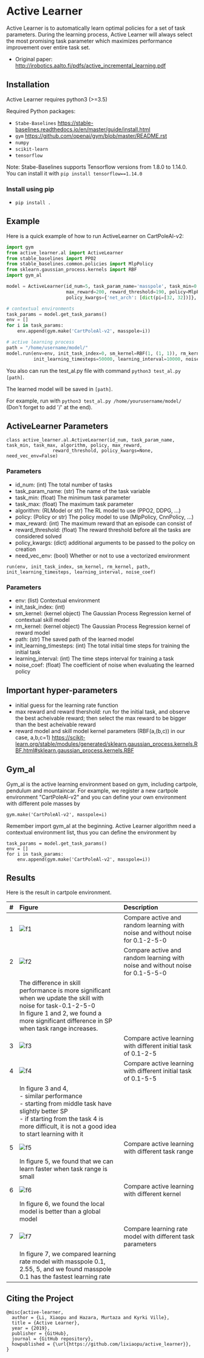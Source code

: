 # Active Learner

Active Learner is to automatically learn optimal policies for a set of task parameters.
During the learning process, Active Learner will always select the most promising task
parameter which maximizes performance improvement over entire task set.

- Original paper: http://irobotics.aalto.fi/pdfs/active_incremental_learning.pdf
## Installation
Active Learner requires python3 (>=3.5) 

Required Python packages:
- `Stabe-Baselines` https://stable-baselines.readthedocs.io/en/master/guide/install.html
- `gym` https://github.com/openai/gym/blob/master/README.rst
- `numpy`
- `scikit-learn`
- `tensorflow` 

Note: Stabe-Baselines supports Tensorflow versions from 1.8.0 to 1.14.0. 
You can install it with `pip install tensorflow==1.14.0`

### Install using pip
- `pip install .`

## Example
Here is a quick example of how to run ActiveLearner on CartPoleAl-v2:
```python
import gym
from active_learner.al import ActiveLearner
from stable_baselines import PPO2
from stable_baselines.common.policies import MlpPolicy
from sklearn.gaussian_process.kernels import RBF
import gym_al

model = ActiveLearner(id_num=5, task_param_name='masspole', task_min=0.1, task_max=5, algorithm=PPO2,
                      max_reward=200, reward_threshold=190, policy=MlpPolicy,
                      policy_kwargs={'net_arch': [dict(pi=[32, 32])]}, need_vec_env=True)

# contextual environments
task_params = model.get_task_params()
env = []
for i in task_params:
    env.append(gym.make('CartPoleAl-v2', masspole=i))

# active learning process
path = "/home/username/model/"
model.run(env=env, init_task_index=0, sm_kernel=RBF(1, (1, 1)), rm_kernel=RBF(1, (1, 1)), path=path, 
          init_learning_timesteps=50000, learning_interval=10000, noise_coef=0.01)
```

You also can run the test_al.py file with command `python3 test_al.py [path]`.

The learned model will be saved in `[path]`.

For example, run with `python3 test_al.py /home/yourusername/model/` (Don't forget to add '/' at the end).

## ActiveLearner Parameters

```
class active_learner.al.ActiveLearner(id_num, task_param_name, task_min, task_max, algorithm, policy, max_reward,
                 reward_threshold, policy_kwargs=None, need_vec_env=False)
```
### Parameters
- id_num: (int) The total number of tasks
- task_param_name: (str) The name of the task variable
- task_min: (float) The minimum task parameter
- task_max: (float) The maximum task parameter
- algorithm: (RLModel or str) The RL model to use (PPO2, DDPG, ...)
- policy: (Policy or str) The policy model to use (MlpPolicy, CnnPolicy, ...)
- max_reward: (int) The maximum reward that an episode can consist of
- reward_threshold: (float) The reward threshold before all the tasks are considered solved
- policy_kwargs: (dict) additional arguments to be passed to the policy on creation
- need_vec_env: (bool) Whether or not to use a vectorized environment

```
run(env, init_task_index, sm_kernel, rm_kernel, path, init_learning_timesteps, learning_interval, noise_coef)
```
### Parameters
- env: (list) Contextual environment
- init_task_index: (int)
- sm_kernel: (kernel object) The Gaussian Process Regression kernel of contextual skill model
- rm_kernel: (kernel object) The Gaussian Process Regression kernel of reward model
- path: (str) The saved path of the learned model
- init_learning_timesteps: (int) The total initial time steps for training the initial task
- learning_interval: (int) The time steps interval for training a task
- noise_coef: (float) The coefficient of noise when evaluating the learned policy

## Important hyper-parameters
- initial guess for the learning rate function
- max reward and reward thershold: run for the initial task, and observe the best acheivable reward; then select the max reward to be bigger than the best acheivable reward
- reward model and skill model kernel parameters (RBF(a,(b,c)) in our case, a,b,c=1)
https://scikit-learn.org/stable/modules/generated/sklearn.gaussian_process.kernels.RBF.html#sklearn.gaussian_process.kernels.RBF

## Gym_al
Gym_al is the active learning environment based on gym, including cartpole, pendulum and mountaincar. For example, we register a new cartpole environment "CartPoleAl-v2" and
you can define your own environment with different pole masses by
```
gym.make('CartPoleAl-v2', masspole=i)
```
Remember import gym_al at the beginning.
Active Learner algorithm need a contextual environment list, thus you can define the environment by
```
task_params = model.get_task_params()
env = []
for i in task_params:
    env.append(gym.make('CartPoleAl-v2', masspole=i))
```

## Results

Here is the result in cartpole environment.

| #     | Figure   |  Description   |
| :------------- | :------------- | :------------- |
| 1 | ![f1](figures/f1.png ) | Compare active and random learning with noise and without noise for 0.1-2-5-0 |
| 2 | ![f2](figures/f2.png ) | Compare active and random learning with noise and without noise for 0.1-5-5-0 |
| | The difference in skill performance is more significant when we update the skill with noise for task-0.1-2-5-0<br>In figure 1 and 2, we found a more significant difference in SP when task range increases.|
| 3 | ![f3](figures/f3.png ) | Compare active learning with different initial task of 0.1-2-5 |
| 4 | ![f4](figures/f4.png ) | Compare active learning with different initial task of 0.1-5-5 |
| | In figure 3 and 4,<br>- similar performance<br>- starting from middle task have slightly better SP<br>- if starting from the task 4 is more difficult, it is not a good idea to start learning with it|
| 5 | ![f5](figures/f5.png ) | Compare active learning with different task range |
| | In figure 5, we found that we can learn faster when task range is small|
| 6 | ![f6](figures/f6.png ) | Compare active learning with different kernel |
| | In figure 6, we found the local model is better than a global model|
| 7 | ![f7](figures/f7.png ) | Compare learning rate model with different task parameters |
| | In figure 7, we compared learning rate model with masspole 0.1, 2.55, 5, and we found masspole 0.1 has the fastest learning rate |


## Citing the Project
```
@misc{active-learner,
  author = {Li, Xiaopu and Hazara, Murtaza and Kyrki Ville},
  title = {Active Learner},
  year = {2019},
  publisher = {GitHub},
  journal = {GitHub repository},
  howpublished = {\url{https://github.com/lixiaopu/active_learner}},
}
```

